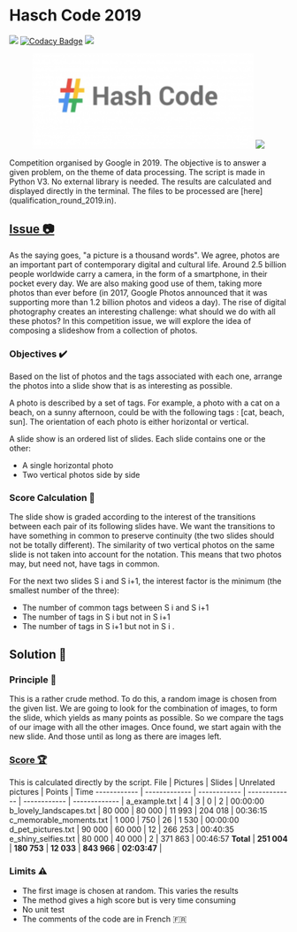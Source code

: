 # Hasch Code 2019
<img src="https://img.shields.io/static/v1?style=flat&message=Python&logo=python&labelColor=FFD43B&color=FFD43B&logoColor=306998&label=%20"/> [![Codacy Badge](https://app.codacy.com/project/badge/Grade/27f12e9c8f1c4144a54253ea77c98a3c)](https://www.codacy.com/gh/EdouardGautier/Haschcode-2019/dashboard?utm_source=github.com&amp;utm_medium=referral&amp;utm_content=EdouardGautier/Haschcode-2019&amp;utm_campaign=Badge_Grade) <img src="https://img.shields.io/github/last-commit/Edouardgautier/Haschcode-2019"/>
<p align="center">
    <a>
        <img  src="images\logo.png" alt="Hash Code Logo" width="400" height="">
        <img src="https://github-readme-stats.vercel.app/api/pin/?username=EdouardGautier&repo=Haschcode-2019&theme=default_repocard&show_icons=true"/>
    </a>
</p>
Competition organised by Google in 2019. The objective is to answer a given problem, on the theme of data processing.
The script is made in Python V3. No external library is needed.
The results are calculated and displayed directly in the terminal. The files to be processed are [here](qualification_round_2019.in).

## [Issue 📷](hashcode2019_qualification_task.pdf)
As the saying goes, "a picture is a thousand words".
We agree, photos are an important part of contemporary digital and cultural life. Around 2.5 billion people worldwide carry a camera, in the form of a smartphone, in their pocket every day. We are also making good use of them, taking more photos than ever before (in 2017, Google Photos announced that it was supporting more than 1.2 billion photos and videos a day). 
The rise of digital photography creates an interesting challenge: what should we do with all these photos? In this competition issue, we will explore the idea of composing a slideshow from a collection of photos.

### Objectives ✔️
Based on the list of photos and the tags associated with each one, arrange the photos into a slide show that is as interesting as possible.

A photo is described by a set of tags. For example, a photo with a cat on a beach, on a sunny afternoon, could be with the following tags : [cat, beach, sun]. The orientation of each photo is either horizontal or vertical.

A slide show is an ordered list of slides. Each slide contains one or the other:
- A single horizontal photo
- Two vertical photos side by side

### Score Calculation 🏅
The slide show is graded according to the interest of the transitions between each pair of its following slides have.
We want the transitions to have something in common to preserve continuity (the two slides should not be totally different).
The similarity of two vertical photos on the same slide is not taken into account for the notation.
This means that two photos may, but need not, have tags in common.

For the next two slides S i and S i+1, the interest factor is the minimum (the smallest number of the three):
- The number of common tags between S i and S i+1
- The number of tags in S i but not in S i+1
- The number of tags in S i+1 but not in S i .

## Solution 🔨
### Principle 📘
This is a rather crude method. 
To do this, a random image is chosen from the given list.
We are going to look for the combination of images, to form the slide, which yields as many points as possible.
So we compare the tags of our image with all the other images. Once found, we start again with the new slide. And those until as long as there are images left. 

### [Score 🏆](images/Resultat.png)
This is calculated directly by the script.
File | Pictures | Slides | Unrelated pictures | Points | Time
------------ | ------------- | ------------ | ------------- | ------------ | ------------- |
a_example.txt | 4 | 3 | 0 | 2 | 00:00:00
b_lovely_landscapes.txt | 80 000 | 80 000 | 11 993 | 204 018 | 00:36:15
c_memorable_moments.txt | 1 000 | 750 | 26 | 1 530 | 00:00:00
d_pet_pictures.txt | 90 000 | 60 000 | 12 | 266 253 | 00:40:35
e_shiny_selfies.txt | 80 000 | 40 000 | 2 | 371 863 | 00:46:57
**Total** | **251 004** | **180 753** | **12 033** | **843 966** | **02:03:47** |

### Limits ⚠️
- The first image is chosen at random. This varies the results
- The method gives a high score but is very time consuming
- No unit test
- The comments of the code are in French 🇫🇷